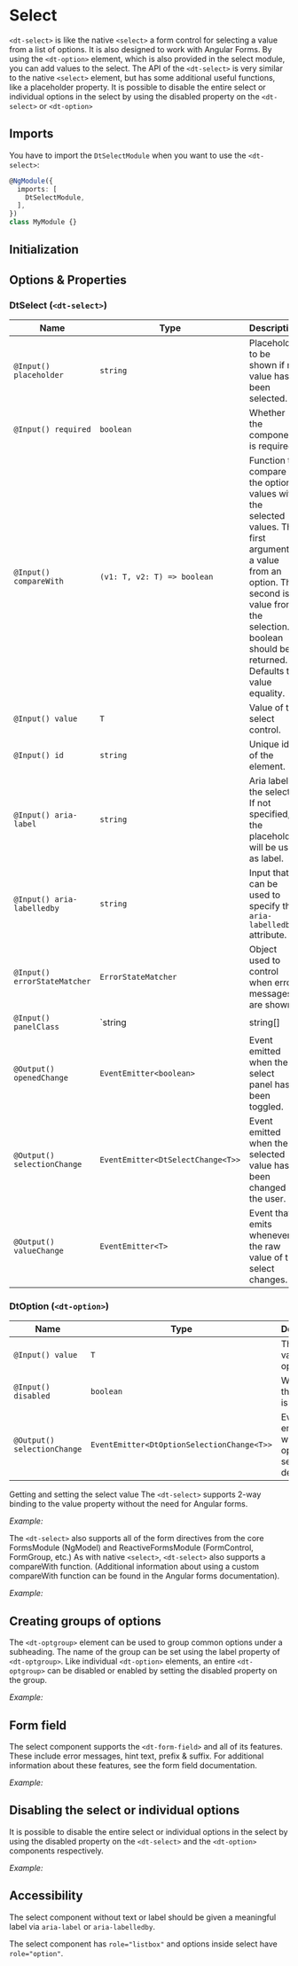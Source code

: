 # Select

<docs-source-example example="DefaultSelectExampleComponent"></docs-source-example>

`<dt-select>` is like the native `<select>` a form control for selecting a value from a list of options. It is also designed to work with Angular Forms. By using the `<dt-option>` element, which is also provided in the select module, you can add values to the select. The API of the `<dt-select>` is very similar to the native `<select>` element, but has some additional useful functions, like a placeholder property. It is possible to disable the entire select or individual options in the select by using the disabled property on the `<dt-select>` or `<dt-option>`

## Imports

You have to import the `DtSelectModule` when you want to use the `<dt-select>`:

```typescript
@NgModule({
  imports: [
    DtSelectModule,
  ],
})
class MyModule {}
```

## Initialization


## Options & Properties

### DtSelect (`<dt-select>`)
| Name | Type | Description |
| --- | --- | --- |
| `@Input() placeholder` | `string` | Placeholder to be shown if no value has been selected. |
| `@Input() required` | `boolean` | Whether the component is required. |
| `@Input() compareWith` | `(v1: T, v2: T) => boolean` | Function to compare the option values with the selected values. The first argument is a value from an option. The second is a value from the selection. A boolean should be returned. Defaults to value equality. |
| `@Input() value` | `T` | Value of the select control. |
| `@Input() id` | `string` | Unique id of the element. |
| `@Input() aria-label` | `string` | Aria label of the select. If not specified, the placeholder will be used as label. |
| `@Input() aria-labelledby` | `string` | Input that can be used to specify the `aria-labelledby` attribute. |
| `@Input() errorStateMatcher` | `ErrorStateMatcher` | Object used to control when error messages are shown. |
| `@Input() panelClass` | `string | string[] | Set<string> | { [key: string]: any }` | Classes to be passed to the select panel. Supports the same syntax as `ngClass`. |
| `@Output() openedChange` | `EventEmitter<boolean>` | Event emitted when the select panel has been toggled. |
| `@Output() selectionChange` | `EventEmitter<DtSelectChange<T>>` | Event emitted when the selected value has been changed by the user. |
| `@Output() valueChange` | `EventEmitter<T>` | Event that emits whenever the raw value of the select changes. |

### DtOption (`<dt-option>`)
| Name | Type | Description |
| --- | --- | --- |
| `@Input() value` | `T` | The form value of the option. |
| `@Input() disabled` | `boolean` | Whether the option is disabled. |
| `@Output() selectionChange` | `EventEmitter<DtOptionSelectionChange<T>>` | Event emitted when the option is selected or deselected. |

Getting and setting the select value
The `<dt-select>` supports 2-way binding to the value property without the need for Angular forms.

*Example:*
<docs-source-example example="ValueSelectExampleComponent"></docs-source-example>

The `<dt-select>` also supports all of the form directives from the core FormsModule (NgModel) and ReactiveFormsModule (FormControl, FormGroup, etc.) As with native `<select>`, `<dt-select>` also supports a compareWith function. (Additional information about using a custom compareWith function can be found in the Angular forms documentation).

*Example:*
<docs-source-example example="FormsSelectExampleComponent"></docs-source-example>

## Creating groups of options
The `<dt-optgroup>` element can be used to group common options under a subheading. The name of the group can be set using the label property of `<dt-optgroup>`. Like individual `<dt-option>` elements, an entire `<dt-optgroup>` can be disabled or enabled by setting the disabled property on the group.

*Example:*
<docs-source-example example="GroupsSelectExampleComponent"></docs-source-example>

## Form field
The select component supports the `<dt-form-field>` and all of its features. These include error messages, hint text, prefix & suffix. For additional information about these features, see the form field documentation.

*Example:*
<docs-source-example example="FormFieldSelectExampleComponent"></docs-source-example>

## Disabling the select or individual options
It is possible to disable the entire select or individual options in the select by using the disabled property on the `<dt-select>` and the `<dt-option>` components respectively.

*Example:*
<docs-source-example example="DisabledSelectExampleComponent"></docs-source-example>

## Accessibility
The select component without text or label should be given a meaningful label via `aria-label` or `aria-labelledby`.

The select component has `role="listbox"` and options inside select have `role="option"`.
